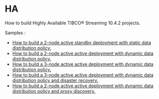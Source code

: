 # HA

How to build Highly Available TIBCO&reg; Streaming 10.4.2 projects.

Samples :

* [How to build a 2-node active standby deployment with static data distribution policy.](as-2node)
* [How to build a 2-node active active deployment with dynamic data distribution policy.](aa-2node)
* [How to build a 3-node active active deployment with dynamic data distribution policy.](aa-3node)
* [How to build a 3-node active active deployment with dynamic data distribution policy and disaster recovery.](aa-3node-dr)
* [How to build a 2-node active active deployment with dynamic data distribution policy and proxy discovery.](pd-2node)
